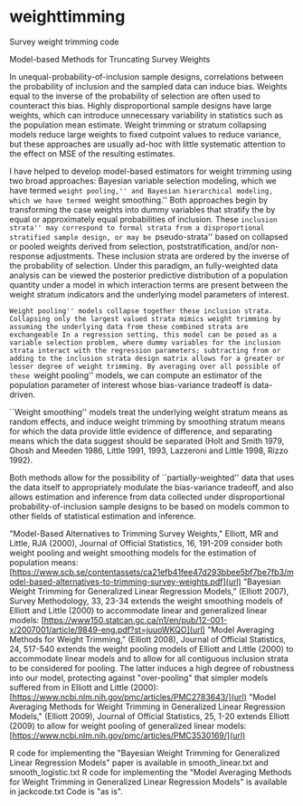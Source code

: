 # weighttimming
Survey weight trimming code

Model-based Methods for Truncating Survey Weights

In unequal-probability-of-inclusion sample designs, correlations between the probability of inclusion and the sampled data can induce bias. Weights equal to the inverse of the probability of selection are often used to counteract this bias. Highly disproportional sample designs have large weights, which can introduce unnecessary variability in statistics such as the population mean estimate. Weight trimming or stratum collapsing models reduce large weights to fixed cutpoint values to reduce variance, but these approaches are usually ad-hoc with little systematic attention to the effect on MSE of the resulting estimates.

I have helped to develop model-based estimators for weight trimming using two broad approaches: Bayesian variable selection modeling, which we have termed ``weight pooling,'' and Bayesian hierarchical modeling, which we have termed ``weight smoothing.'' Both approaches begin by transforming the case weights into dummy variables that stratify the by equal or approximately equal probabilities of inclusion. These ``inclusion strata'' may correspond to formal strata from a disproportional stratified sample design, or may be ``pseudo-strata'' based on collapsed or pooled weights derived from selection, poststratification, and/or non-response adjustments. These inclusion strata are ordered by the inverse of the probability of selection. Under this paradigm, an fully-weighted data analysis can be viewed the posterior predictive distribution of a population quantity under a model in which interaction terms are present between the weight stratum indicators and the underlying model parameters of interest.

``Weight pooling'' models collapse together these inclusion strata. Collapsing only the largest valued strata mimics weight trimming by assuming the underlying data from these combined strata are exchangeable In a regression setting, this model can be posed as a variable selection problem, where dummy variables for the inclusion strata interact with the regression parameters; subtracting from or adding to the inclusion strata design matrix allows for a greater or lesser degree of weight trimming. By averaging over all possible of these ``weight pooling'' models, we can compute an estimator of the population parameter of interest whose bias-variance tradeoff is data-driven.

``Weight smoothing'' models treat the underlying weight stratum means as random effects, and induce weight trimming by smoothing stratum means for which the data provide little evidence of difference, and separating means which the data suggest should be separated (Holt and Smith 1979, Ghosh and Meeden 1986, Little 1991, 1993, Lazzeroni and Little 1998, Rizzo 1992).

Both methods allow for the possibility of ``partially-weighted'' data that uses the data itself to appropriately modulate the bias-variance tradeoff, and also allows estimation and inference from data collected under disproportional probability-of-inclusion sample designs to be based on models common to other fields of statistical estimation and inference.


"Model-Based Alternatives to Trimming Survey Weights," Elliott, MR and Little, RJA (2000), Journal of Official Statistics, 16, 191-209 consider both weight pooling and weight smoothing models for the estimation of population means: [https://www.scb.se/contentassets/ca21efb41fee47d293bbee5bf7be7fb3/model-based-alternatives-to-trimming-survey-weights.pdf](url)
"Bayesian Weight Trimming for Generalized Linear Regression Models," (Elliott 2007), Survey Methodology, 33, 23-34 extends the weight smoothing models of Elliott and Little (2000) to accommodate linear and generalized linear models: [https://www150.statcan.gc.ca/n1/en/pub/12-001-x/2007001/article/9849-eng.pdf?st=juuoWKQO](url)
"Model Averaging Methods for Weight Trimming," (Elliott 2008), Journal of Official Statistics, 24, 517-540 extends the weight pooling models of Elliott and Little (2000) to accommodate linear models and to allow for all contiguous inclusion strata to be considered for pooling. The latter induces a high degree of robustness into our model, protecting against "over-pooling" that simpler models suffered from in Elliott and Little (2000): [https://www.ncbi.nlm.nih.gov/pmc/articles/PMC2783643/](url)
"Model Averaging Methods for Weight Trimming in Generalized Linear Regression Models," (Elliott 2009), Journal of Official Statistics, 25, 1-20 extends Elliott (2009) to allow for weight pooling of generalized linear models: [https://www.ncbi.nlm.nih.gov/pmc/articles/PMC3530169/](url)

R code for implementing the "Bayesian Weight Trimming for Generalized Linear Regression Models" paper is available in smooth_linear.txt and smooth_logistic.txt
R code for implementing the  "Model Averaging Methods for Weight Trimming in Generalized Linear Regression Models" is available in jackcode.txt
Code is "as is".

